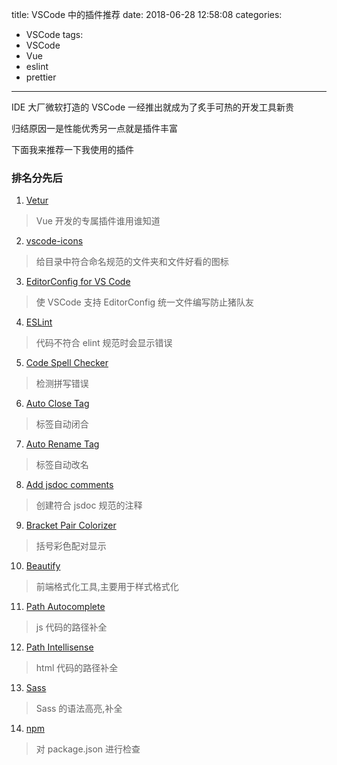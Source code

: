 title: VSCode 中的插件推荐
date: 2018-06-28 12:58:08
categories:

- VSCode
tags: 
- VSCode
- Vue
- eslint
- prettier

---

IDE 大厂微软打造的 VSCode 一经推出就成为了炙手可热的开发工具新贵

归结原因一是性能优秀另一点就是插件丰富

下面我来推荐一下我使用的插件

### 排名分先后

1.  [Vetur](https://marketplace.visualstudio.com/items?itemName=octref.vetur)
> Vue 开发的专属插件谁用谁知道
2.  [vscode-icons](https://marketplace.visualstudio.com/items?itemName=robertohuertasm.vscode-icons)
> 给目录中符合命名规范的文件夹和文件好看的图标
3.  [EditorConfig for VS Code](https://marketplace.visualstudio.com/items?itemName=EditorConfig.EditorConfig)
> 使 VSCode 支持 EditorConfig 统一文件编写防止猪队友
4.  [ESLint](https://marketplace.visualstudio.com/items?itemName=dbaeumer.vscode-eslint)
> 代码不符合 elint 规范时会显示错误
5.  [Code Spell Checker](https://marketplace.visualstudio.com/items?itemName=streetsidesoftware.code-spell-checker)
> 检测拼写错误
6.  [Auto Close Tag](https://marketplace.visualstudio.com/items?itemName=formulahendry.auto-close-tag)
> 标签自动闭合
7.  [Auto Rename Tag](https://marketplace.visualstudio.com/items?itemName=formulahendry.auto-rename-tag)
> 标签自动改名
8.  [Add jsdoc comments](https://marketplace.visualstudio.com/items?itemName=stevencl.addDocComments)
> 创建符合 jsdoc 规范的注释
9.  [Bracket Pair Colorizer](https://marketplace.visualstudio.com/items?itemName=CoenraadS.bracket-pair-colorizer)
> 括号彩色配对显示
10. [Beautify](https://marketplace.visualstudio.com/items?itemName=HookyQR.beautify)
> 前端格式化工具,主要用于样式格式化
11. [Path Autocomplete](https://marketplace.visualstudio.com/items?itemName=ionutvmi.path-autocomplete)
> js 代码的路径补全
12. [Path Intellisense](https://marketplace.visualstudio.com/items?itemName=christian-kohler.path-intellisense)
> html 代码的路径补全
13. [Sass](https://marketplace.visualstudio.com/items?itemName=robinbentley.sass-indented)
> Sass 的语法高亮,补全
14. [npm](https://marketplace.visualstudio.com/items?itemName=eg2.vscode-npm-script)
> 对 package.json 进行检查
